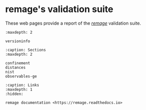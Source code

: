 # remage's validation suite

These web pages provide a report of the
[_remage_](https://remage.readthedocs.io) validation suite.

```{toctree}
:maxdepth: 2

versioninfo
```

```{toctree}
:caption: Sections
:maxdepth: 2

confinement
distances
nist
observables-ge
```

```{toctree}
:caption: Links
:maxdepth: 1
:hidden:

remage documentation <https://remage.readthedocs.io>
```

